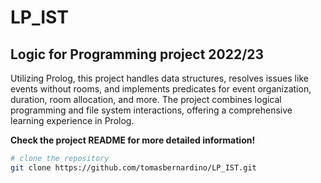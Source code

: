 # LP_IST
## Logic for Programming project 2022/23
Utilizing Prolog, this project handles data structures, resolves issues like events without rooms, and implements predicates for event organization, duration, room allocation, and more. The project combines logical programming and file system interactions, offering a comprehensive learning experience in Prolog.

**Check the project README for more detailed information!**
```bash
# clone the repository
git clone https://github.com/tomasbernardino/LP_IST.git
